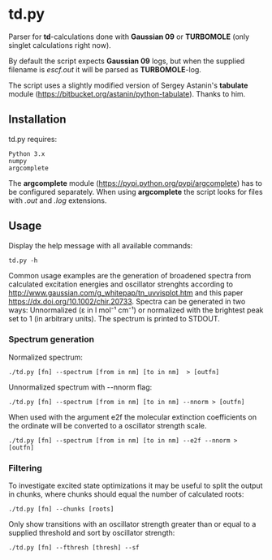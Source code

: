 # td.py

Parser for **td**-calculations done with **Gaussian 09** or **TURBOMOLE** (only singlet calculations right now).

By default the script expects **Gaussian 09** logs, but when the supplied filename is *escf.out* it will be parsed as **TURBOMOLE**-log.

The script uses a slightly modified version of Sergey Astanin's **tabulate** module (https://bitbucket.org/astanin/python-tabulate). Thanks to him.

## Installation
td.py requires:

    Python 3.x
    numpy
    argcomplete
    
The **argcomplete** module (https://pypi.python.org/pypi/argcomplete) has to be configured separately. When using **argcomplete** the script looks for files with *.out* and *.log* extensions.

## Usage
Display the help message with all available commands:

	td.py -h

Common usage examples are the generation of broadened spectra from calculated excitation energies and oscillator strenghts according to http://www.gaussian.com/g_whitepap/tn_uvvisplot.htm and this paper https://dx.doi.org/10.1002/chir.20733. Spectra can be generated in two ways: Unnormalized (ε in l mol⁻¹ cm⁻¹) or normalized with the brightest  peak set to 1 (in arbitrary units). The spectrum is printed to STDOUT.

### Spectrum generation

Normalized spectrum:

	./td.py [fn] --spectrum [from in nm] [to in nm]  > [outfn]
	
Unnormalized spectrum with --nnorm flag:

	./td.py [fn] --spectrum [from in nm] [to in nm] --nnorm > [outfn]
	
When used with the argument e2f the molecular extinction coefficients on the ordinate will be converted to a oscillator strength scale.

	./td.py [fn] --spectrum [from in nm] [to in nm] --e2f --nnorm > [outfn]

### Filtering

To investigate excited state optimizations it may be useful to split the output in chunks, where chunks should equal the number of calculated roots:

	./td.py [fn] --chunks [roots]

Only show transitions with an oscillator strength greater than or equal to a supplied threshold and sort by oscillator strength:
	
	./td.py [fn] --fthresh [thresh] --sf
